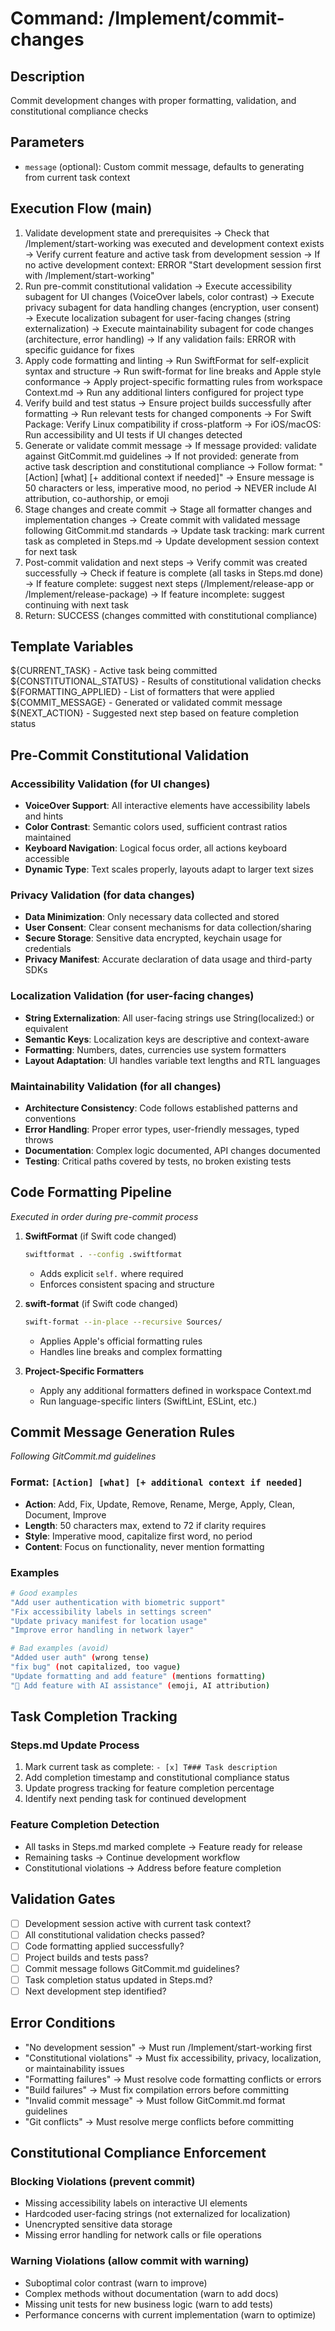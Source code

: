 # Command: /Implement/commit-changes

## Description
Commit development changes with proper formatting, validation, and constitutional compliance checks

## Parameters
- `message` (optional): Custom commit message, defaults to generating from current task context

## Execution Flow (main)
1. Validate development state and prerequisites
   → Check that /Implement/start-working was executed and development context exists
   → Verify current feature and active task from development session
   → If no active development context: ERROR "Start development session first with /Implement/start-working"
2. Run pre-commit constitutional validation
   → Execute accessibility subagent for UI changes (VoiceOver labels, color contrast)
   → Execute privacy subagent for data handling changes (encryption, user consent)
   → Execute localization subagent for user-facing changes (string externalization)
   → Execute maintainability subagent for code changes (architecture, error handling)
   → If any validation fails: ERROR with specific guidance for fixes
3. Apply code formatting and linting
   → Run SwiftFormat for self-explicit syntax and structure
   → Run swift-format for line breaks and Apple style conformance
   → Apply project-specific formatting rules from workspace Context.md
   → Run any additional linters configured for project type
4. Verify build and test status
   → Ensure project builds successfully after formatting
   → Run relevant tests for changed components
   → For Swift Package: Verify Linux compatibility if cross-platform
   → For iOS/macOS: Run accessibility and UI tests if UI changes detected
5. Generate or validate commit message
   → If message provided: validate against GitCommit.md guidelines
   → If not provided: generate from active task description and constitutional compliance
   → Follow format: "[Action] [what] [+ additional context if needed]"
   → Ensure message is 50 characters or less, imperative mood, no period
   → NEVER include AI attribution, co-authorship, or emoji
6. Stage changes and create commit
   → Stage all formatter changes and implementation changes
   → Create commit with validated message following GitCommit.md standards
   → Update task tracking: mark current task as completed in Steps.md
   → Update development session context for next task
7. Post-commit validation and next steps
   → Verify commit was created successfully
   → Check if feature is complete (all tasks in Steps.md done)
   → If feature complete: suggest next steps (/Implement/release-app or /Implement/release-package)
   → If feature incomplete: suggest continuing with next task
8. Return: SUCCESS (changes committed with constitutional compliance)

## Template Variables
${CURRENT_TASK} - Active task being committed
${CONSTITUTIONAL_STATUS} - Results of constitutional validation checks
${FORMATTING_APPLIED} - List of formatters that were applied
${COMMIT_MESSAGE} - Generated or validated commit message
${NEXT_ACTION} - Suggested next step based on feature completion status

## Pre-Commit Constitutional Validation

### Accessibility Validation (for UI changes)
- **VoiceOver Support**: All interactive elements have accessibility labels and hints
- **Color Contrast**: Semantic colors used, sufficient contrast ratios maintained
- **Keyboard Navigation**: Logical focus order, all actions keyboard accessible
- **Dynamic Type**: Text scales properly, layouts adapt to larger text sizes

### Privacy Validation (for data changes)
- **Data Minimization**: Only necessary data collected and stored
- **User Consent**: Clear consent mechanisms for data collection/sharing
- **Secure Storage**: Sensitive data encrypted, keychain usage for credentials
- **Privacy Manifest**: Accurate declaration of data usage and third-party SDKs

### Localization Validation (for user-facing changes)
- **String Externalization**: All user-facing strings use String(localized:) or equivalent
- **Semantic Keys**: Localization keys are descriptive and context-aware
- **Formatting**: Numbers, dates, currencies use system formatters
- **Layout Adaptation**: UI handles variable text lengths and RTL languages

### Maintainability Validation (for all changes)
- **Architecture Consistency**: Code follows established patterns and conventions
- **Error Handling**: Proper error types, user-friendly messages, typed throws
- **Documentation**: Complex logic documented, API changes documented
- **Testing**: Critical paths covered by tests, no broken existing tests

## Code Formatting Pipeline
*Executed in order during pre-commit process*

1. **SwiftFormat** (if Swift code changed)
   ```bash
   swiftformat . --config .swiftformat
   ```
   - Adds explicit `self.` where required
   - Enforces consistent spacing and structure

2. **swift-format** (if Swift code changed)
   ```bash
   swift-format --in-place --recursive Sources/
   ```
   - Applies Apple's official formatting rules
   - Handles line breaks and complex formatting

3. **Project-Specific Formatters**
   - Apply any additional formatters defined in workspace Context.md
   - Run language-specific linters (SwiftLint, ESLint, etc.)

## Commit Message Generation Rules
*Following GitCommit.md guidelines*

### Format: `[Action] [what] [+ additional context if needed]`
- **Action**: Add, Fix, Update, Remove, Rename, Merge, Apply, Clean, Document, Improve
- **Length**: 50 characters max, extend to 72 if clarity requires
- **Style**: Imperative mood, capitalize first word, no period
- **Content**: Focus on functionality, never mention formatting

### Examples
```bash
# Good examples
"Add user authentication with biometric support"
"Fix accessibility labels in settings screen"  
"Update privacy manifest for location usage"
"Improve error handling in network layer"

# Bad examples (avoid)
"Added user auth" (wrong tense)
"fix bug" (not capitalized, too vague)
"Update formatting and add feature" (mentions formatting)
"🤖 Add feature with AI assistance" (emoji, AI attribution)
```

## Task Completion Tracking

### Steps.md Update Process
1. Mark current task as complete: `- [x] T### Task description`
2. Add completion timestamp and constitutional compliance status
3. Update progress tracking for feature completion percentage
4. Identify next pending task for continued development

### Feature Completion Detection
- All tasks in Steps.md marked complete → Feature ready for release
- Remaining tasks → Continue development workflow
- Constitutional violations → Address before feature completion

## Validation Gates
- [ ] Development session active with current task context?
- [ ] All constitutional validation checks passed?
- [ ] Code formatting applied successfully?
- [ ] Project builds and tests pass?
- [ ] Commit message follows GitCommit.md guidelines?
- [ ] Task completion status updated in Steps.md?
- [ ] Next development step identified?

## Error Conditions
- "No development session" → Must run /Implement/start-working first
- "Constitutional violations" → Must fix accessibility, privacy, localization, or maintainability issues
- "Formatting failures" → Must resolve code formatting conflicts or errors
- "Build failures" → Must fix compilation errors before committing
- "Invalid commit message" → Must follow GitCommit.md format guidelines
- "Git conflicts" → Must resolve merge conflicts before committing

## Constitutional Compliance Enforcement

### Blocking Violations (prevent commit)
- Missing accessibility labels on interactive UI elements
- Hardcoded user-facing strings (not externalized for localization)
- Unencrypted sensitive data storage
- Missing error handling for network calls or file operations

### Warning Violations (allow commit with warning)
- Suboptimal color contrast (warn to improve)
- Complex methods without documentation (warn to add docs)
- Missing unit tests for new business logic (warn to add tests)
- Performance concerns with current implementation (warn to optimize)